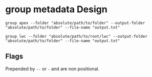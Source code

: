 # group metadata Design
```
group apex --folder "absolute/path/to/folder" --output-folder "absolute/path/to/folder" --file-name "output.txt"
```

```
group lwc --folder "absolute/path/to/root/lwc" --output-folder "absolute/path/to/folder" --file-name "output.txt"
```


## Flags
Prepended by `--` or `-` and are non positional.
```

